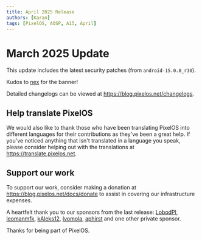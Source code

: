 ```yaml
---
title: April 2025 Release
authors: [Karan]
tags: [PixelOS, AOSP, A15, April]
---
```


# March 2025 Update

This update includes the latest security patches (from `android-15.0.0_r30`).

<Banner src="https://github.com/PixelOS-CI/blog_assets/blob/main/2025-04-22/banner.png?raw=True" />

Kudos to [nex](https://t.me/spesmynuts) for the banner!

Detailed changelogs can be viewed at <https://blog.pixelos.net/changelogs>.

## Help translate PixelOS

We would also like to thank those who have been translating PixelOS into different languages for their contributions as they've been a great help. If you've noticed anything that isn't translated in a language you speak, please consider helping out with the translations at <https://translate.pixelos.net>.

## Support our work

To support our work, consider making a donation at <https://blog.pixelos.net/docs/donate> to assist in covering our infrastructure expenses.

A heartfelt thank you to our sponsors from the last release: [LobodPl](https://github.com/LobodPl), [leomanmfk](https://github.com/leomanmfk), [kAleks12](https://github.com/kAleks12), [Ivomola](https://github.com/Ivomola), [aphirst](https://github.com/aphirst) and one other private sponsor.

Thanks for being part of PixelOS.
